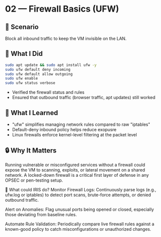# 02 — Firewall Basics (UFW)

## 🧩 Scenario  
Block all inbound traffic to keep the VM invisible on the LAN.

## 🔧 What I Did
```bash
sudo apt update && sudo apt install ufw -y
sudo ufw default deny incoming
sudo ufw default allow outgoing
sudo ufw enable
sudo ufw status verbose
```
- Verified the firewall status and rules
- Ensured that outbound traffic (browser traffic, apt updates) still worked

## 🧠 What I Learned
- "ufw" simplifies managing network rules compared to raw "iptables"
- Default-deny inbound policy helps reduce exopusre
- Linux firewalls enforce kernel-level filtering at the packet level

## 🔒 Why It Matters
Running vulnerable or misconfigured services without a firewall could expose the VM to scanning, exploits, or lateral movement on a shared network. A locked-down firewall is a critical first layer of defense in any OPSEC or pen-testing setup.

🤖 What could IRIS do?
Monitor Firewall Logs: Continuously parse logs (e.g., ufw.log or iptables) to detect port scans, brute-force attempts, or denied outbound traffic.

Alert on Anomalies: Flag unusual ports being opened or closed, especially those deviating from baseline rules.

Automate Rule Validation: Periodically compare live firewall rules against a known-good policy to catch misconfigurations or unauthorized changes.

